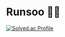 # Runsoo 🏃‍♀️

[![Solved.ac Profile](http://mazassumnida.wtf/api/v2/generate_badge?boj=runsoo)](https://solved.ac/runsoo/)

<!--
**RunSoo/Runsoo** is a ✨ _special_ ✨ repository because its `README.md` (this file) appears on your GitHub profile.

Here are some ideas to get you started:

- 🔭 I’m currently working on ...
- 🌱 I’m currently learning ...
- 👯 I’m looking to collaborate on ...
- 🤔 I’m looking for help with ...
- 💬 Ask me about ...
- 📫 How to reach me: ...
- 😄 Pronouns: ...
- ⚡ Fun fact: ...
-->
